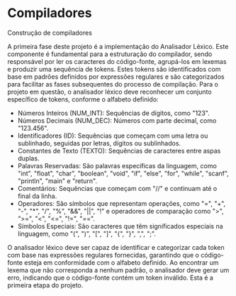 # Compiladores
Construção de compiladores

A primeira fase deste projeto é a implementação do Analisador Léxico. Este componente é fundamental para a estruturação do compilador, sendo responsável por ler os caracteres do código-fonte, agrupá-los em lexemas e produzir uma sequência de tokens. Estes tokens são identificados com base em padrões definidos por expressões regulares e são categorizados para facilitar as fases subsequentes do processo de compilação.
Para o projeto em questão, o analisador léxico deve reconhecer um conjunto específico de tokens, conforme o alfabeto definido:

- Números Inteiros (NUM_INT): Sequências de dígitos, como "123".
- Números Decimais (NUM_DEC): Números com parte decimal, como "123.456".
- Identificadores (ID): Sequências que começam com uma letra ou sublinhado, seguidas por letras, dígitos ou sublinhados.
- Constantes de Texto (TEXTO): Sequências de caracteres entre aspas duplas.
- Palavras Reservadas: São palavras específicas da linguagem, como "int", "float", "char", "boolean", "void", "if", "else", "for", "while", "scanf", "println", "main" e "return".
- Comentários: Sequências que começam com "//" e continuam até o final da linha.
- Operadores: São símbolos que representam operações, como "=", "+", "-", "*", "/", "%", "&&", "||", "!" e operadores de comparação como ">", ">=", "<", "<=", "!=", "==".
- Símbolos Especiais: São caracteres que têm significados especiais na linguagem, como "(", ")", "[", "]", "{", "}", ",", ";".

O analisador léxico deve ser capaz de identificar e categorizar cada token com base nas expressões regulares fornecidas, garantindo que o código-fonte esteja em conformidade com o alfabeto definido. Ao encontrar um lexema que não corresponda a nenhum padrão, o analisador deve gerar um erro, indicando que o código-fonte contém um token inválido. Esta é a primeira etapa do projeto.
